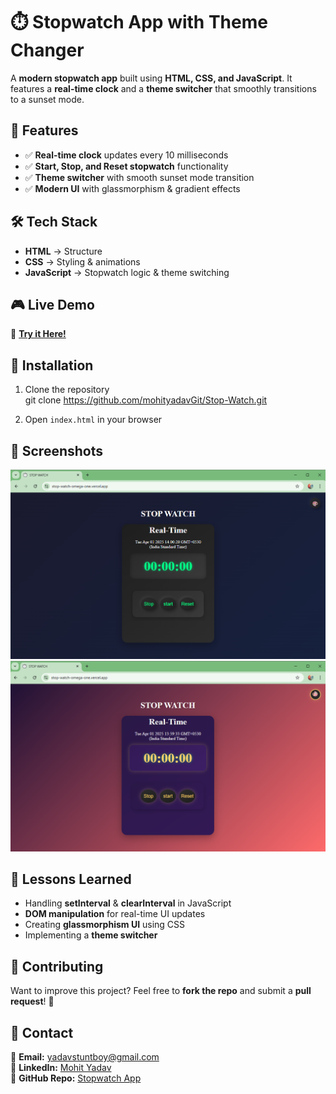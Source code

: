 # ⏱️ Stopwatch App with Theme Changer  

A **modern stopwatch app** built using **HTML, CSS, and JavaScript**. It features a **real-time clock** and a **theme switcher** that smoothly transitions to a sunset mode.  

## 🚀 Features  
- ✅ **Real-time clock** updates every 10 milliseconds  
- ✅ **Start, Stop, and Reset stopwatch** functionality  
- ✅ **Theme switcher** with smooth sunset mode transition  
- ✅ **Modern UI** with glassmorphism & gradient effects  

## 🛠️ Tech Stack  
- **HTML** → Structure  
- **CSS** → Styling & animations  
- **JavaScript** → Stopwatch logic & theme switching  

## 🎮 Live Demo  
🔗 **[Try it Here!](https://stop-watch-omega-one.vercel.app/)**  

## 📂 Installation  
1. Clone the repository  
   git clone https://github.com/mohityadavGit/Stop-Watch.git
  
2. Open `index.html` in your browser  

## 📸 Screenshots  
![Screenshot 1](./images/screenshot1.png)  
![Screenshot 2](./images/screenshot2.png)  

## 📝 Lessons Learned  
- Handling **setInterval** & **clearInterval** in JavaScript  
- **DOM manipulation** for real-time UI updates  
- Creating **glassmorphism UI** using CSS  
- Implementing a **theme switcher**  

## 🤝 Contributing  
Want to improve this project? Feel free to **fork the repo** and submit a **pull request**! 🚀  

## 📩 Contact  
📧 **Email:** [yadavstuntboy@gmail.com](mailto:yadavstuntboy@gmail.com)  
🔗 **LinkedIn:** [Mohit Yadav](https://www.linkedin.com/in/mohityadav1920/)  
🔗 **GitHub Repo:** [Stopwatch App](https://github.com/mohityadavGit/Stop-Watch.git)  
